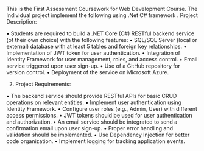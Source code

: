 This is the First Assessment Coursework for Web Development Course. The Individual project implement the following using .Net C# framework
. 
Project Description:

•	Students are required to build a .NET Core (C#) RESTful backend service (of their own choice) with the following features:
•	SQL/SQL Server (local or external) database with at least 5 tables and foreign key relationships.
•	Implementation of JWT token for user authentication.
•	Integration of Identity Framework for user management, roles, and access control.
•	Email service triggered upon user sign-up.
•	Use of a GitHub repository for version control.
•	Deployment of the service on Microsoft Azure.

2. Project Requirements:

•	The backend service should provide RESTful APIs for basic CRUD operations on relevant entities.
•	Implement user authentication using Identity Framework.
•	Configure user roles (e.g., Admin, User) with different access permissions.
•	JWT tokens should be used for user authentication and authorization.
•	An email service should be integrated to send a confirmation email upon user sign-up.
•	Proper error handling and validation should be implemented.
•	Use Dependency Injection for better code organization.
•	Implement logging for tracking application events.

